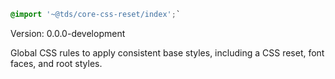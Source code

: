 ```css noeditor
@import '~@tds/core-css-reset/index';`
```

Version: 0.0.0-development

Global CSS rules to apply consistent base styles, including a CSS reset, font faces, and root styles.
